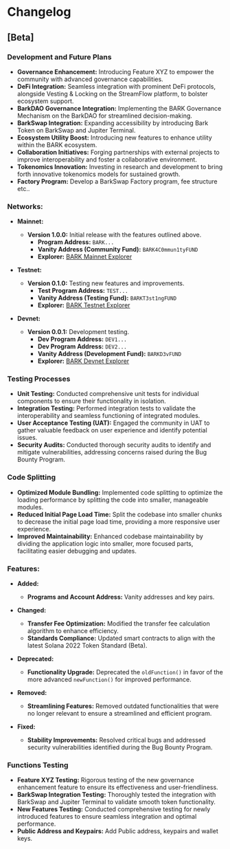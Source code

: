 # Changelog

## [Beta]

### Development and Future Plans

- **Governance Enhancement:** Introducing Feature XYZ to empower the community with advanced governance capabilities.
- **DeFi Integration:** Seamless integration with prominent DeFi protocols, alongside Vesting & Locking on the StreamFlow platform, to bolster ecosystem support.
- **BarkDAO Governance Integration:** Implementing the BARK Governance Mechanism on the BarkDAO for streamlined decision-making.
- **BarkSwap Integration:** Expanding accessibility by introducing Bark Token on BarkSwap and Jupiter Terminal.
- **Ecosystem Utility Boost:** Introducing new features to enhance utility within the BARK ecosystem.
- **Collaboration Initiatives:** Forging partnerships with external projects to improve interoperability and foster a collaborative environment.
- **Tokenomics Innovation:** Investing in research and development to bring forth innovative tokenomics models for sustained growth.
- **Factory Program:** Develop a BarkSwap Factory program, fee structure etc..

### Networks:

- **Mainnet:**
  - **Version 1.0.0:** Initial release with the features outlined above.
    - **Program Address:** `BARK...`
    - **Vanity Address (Community Fund):** `BARK4C0mmun1tyFUND`
    - **Explorer:** [BARK Mainnet Explorer](https://explorer.solana.com/mainnet)

- **Testnet:**
  - **Version 0.1.0:** Testing new features and improvements.
    - **Test Program Address:** `TEST...`
    - **Vanity Address (Testing Fund):** `BARKT3st1ngFUND`
    - **Explorer:** [BARK Testnet Explorer](https://explorer.solana.com/testnet)

- **Devnet:**
  - **Version 0.0.1:** Development testing.
    - **Dev Program Address:** `DEV1...`
    - **Dev Program Address:** `DEV2...`
    - **Vanity Address (Development Fund):** `BARKD3vFUND`
    - **Explorer:** [BARK Devnet Explorer](https://explorer.solana.com/devnet)

### Testing Processes

- **Unit Testing:** Conducted comprehensive unit tests for individual components to ensure their functionality in isolation.
- **Integration Testing:** Performed integration tests to validate the interoperability and seamless functioning of integrated modules.
- **User Acceptance Testing (UAT):** Engaged the community in UAT to gather valuable feedback on user experience and identify potential issues.
- **Security Audits:** Conducted thorough security audits to identify and mitigate vulnerabilities, addressing concerns raised during the Bug Bounty Program.

### Code Splitting

- **Optimized Module Bundling:** Implemented code splitting to optimize the loading performance by splitting the code into smaller, manageable modules.
- **Reduced Initial Page Load Time:** Split the codebase into smaller chunks to decrease the initial page load time, providing a more responsive user experience.
- **Improved Maintainability:** Enhanced codebase maintainability by dividing the application logic into smaller, more focused parts, facilitating easier debugging and updates.

### Features:

- **Added:**
  - **Programs and Account Address:** Vanity addresses and key pairs.

- **Changed:**
  - **Transfer Fee Optimization:** Modified the transfer fee calculation algorithm to enhance efficiency.
  - **Standards Compliance:** Updated smart contracts to align with the latest Solana 2022 Token Standard (Beta).

- **Deprecated:**
  - **Functionality Upgrade:** Deprecated the `oldFunction()` in favor of the more advanced `newFunction()` for improved performance.

- **Removed:**
  - **Streamlining Features:** Removed outdated functionalities that were no longer relevant to ensure a streamlined and efficient program.

- **Fixed:**
  - **Stability Improvements:** Resolved critical bugs and addressed security vulnerabilities identified during the Bug Bounty Program.

### Functions Testing

- **Feature XYZ Testing:** Rigorous testing of the new governance enhancement feature to ensure its effectiveness and user-friendliness.
- **BarkSwap Integration Testing:** Thoroughly tested the integration with BarkSwap and Jupiter Terminal to validate smooth token functionality.
- **New Features Testing:** Conducted comprehensive testing for newly introduced features to ensure seamless integration and optimal performance.
- **Public Address and Keypairs:** Add Public address, keypairs and wallet keys. 
